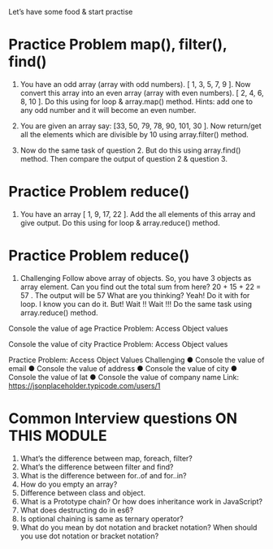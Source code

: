 Let’s have some
food & start
practise 

Practice Problem map(), filter(), find()
===========================================
1) You have an odd array (array with odd numbers). [ 1, 3, 5, 7, 9 ].
Now convert this array into an even array (array with even
numbers). [ 2, 4, 6, 8, 10 ]. Do this using for loop & array.map()
method. Hints: add one to any odd number and it will become an even
number.

2) You are given an array say: [33, 50, 79, 78, 90, 101, 30 ]. Now
return/get all the elements which are divisible by 10 using
array.filter() method.

3) Now do the same task of question 2. But do this using array.find()
method. Then compare the output of question 2 & question 3.

Practice Problem reduce()
===========================================
1) You have an array [ 1, 9, 17, 22 ]. Add the all elements
of this array and give output. Do this using for loop &
array.reduce() method.

Practice Problem reduce()
===========================================
1) Challenging Follow above array of objects. So, you have 3 objects as
array element. Can you find out the total sum from here?
20 + 15 + 22 = 57 . The output will be 57
What are you thinking? Yeah! Do it with for loop. I know you can do it.
But! Wait !! Wait !!! Do the same task using array.reduce() method.


Console the value of age
Practice Problem: Access Object values

Console the value of city
Practice Problem: Access Object values

Practice Problem: Access Object Values
Challenging
● Console the value of email
● Console the value of address
● Console the value of city
● Console the value of lat
● Console the value of company name
Link: https://jsonplaceholder.typicode.com/users/1


Common Interview questions ON THIS MODULE
===========================================
1. What’s the difference between map, foreach, filter?
2. What’s the difference between filter and find?
3. What is the difference between for..of and for..in?
4. How do you empty an array?
5. Difference between class and object.
6. What is a Prototype chain? Or how does inheritance work in JavaScript?
7. What does destructing do in es6?
8. Is optional chaining is same as ternary operator?
9. What do you mean by dot notation and bracket notation? When should you use dot notation or bracket notation?
